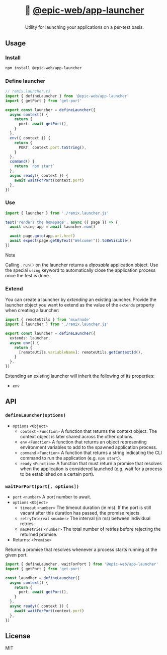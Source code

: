 <h1 align="center">

🚀 [@epic-web/app-launcher](https://npm.im/@epic-web/app-launcher)

</h1>

<p align="center">Utility for launching your applications on a per-test basis.</p>

## Usage

### Install

```sh
npm install @epic-web/app-launcher
```

### Define launcher

```ts
// remix.launcher.ts
import { defineLauncher } from '@epic-web/app-launcher'
import { getPort } from 'get-port'

export const launcher = defineLauncher({
  async context() {
    return {
      port: await getPort(),
    }
  },
  env({ context }) {
    return {
      PORT: context.port.toString(),
    }
  },
  command() {
    return `npm start`
  },
  async ready({ context }) {
    await waitForPort(context.port)
  },
})
```

### Use

```ts
import { launcher } from './remix.launcher.js'

test('renders the homepage', async ({ page }) => {
  await using app = await launcher.run()

  await page.goto(app.url.href)
  await expect(page.getByText("Welcome!")).toBeVisible()
})
```

> [!NOTE]
> Calling `.run()` on the launcher returns a _diposable_ application object. Use the special `using` keyword to automatically close the application process once the test is done.

### Extend

You can create a launcher by _extending_ an existing launcher. Provide the launcher object you want to extend as the value of the `extends` property when creating a launcher:

```ts
import { remoteUtils } from 'msw/node'
import { launcher } from './remix.launcher.js'

export const launcher = defineLauncher({
  extends: launcher,
  async env() {
    return {
      [remoteUtils.variableName]: remoteUtils.getContextId(),
    }
  },
})
```

Extending an existing launcher will inherit the following of its properties:

- `env`

## API

### `defineLauncher(options)`

- `options` `<Object>`
  - `context` `<Function>` A function that returns the context object. The context object is later shared across the other options.
  - `env` `<Function>` A function that returns an object representing environment variables to add to the spawned application process.
  - `command` `<Function>` A function that returns a string indicating the CLI command to run the application (e.g. `npm start`).
  - `ready` `<Function>` A function that must return a promise that resolves when the application is considered launched (e.g. wait for a process to be established on a certain port).

### `waitForPort(port[, options])`

- `port` `<number>` A port number to await.
- `options` `<Object>`
  - `timeout` `<number>` The timeout duration (in ms). If the port is still vacant after this duration has passed, the promise rejects.
  - `retryInterval` `<number>` The interval (in ms) between individual retries.
  - `maxRetries` `<number>` The total number of retries before rejecting the returned promise.
- Returns: `<Promise>`

Returns a promise that resolves whenever a process starts running at the given port.

```ts
import { defineLauncher, waitForPort } from '@epic-web/app-launcher'
import { getPort } from 'get-port'

const laundher = defineLauncher({
  async context() {
    return {
      port: await getPort(),
    }
  },
  async ready({ context }) {
    await waitForPort(context.port)
  },
})
```

## License

MIT
